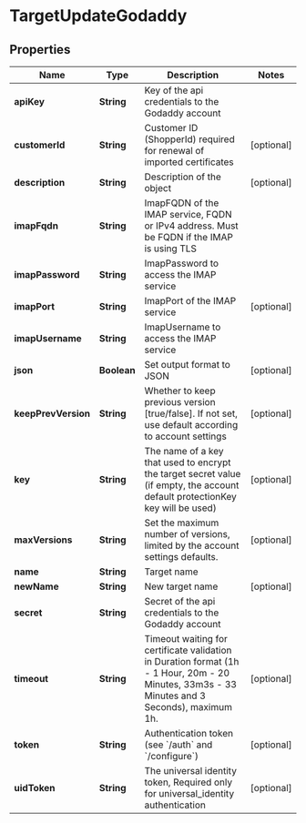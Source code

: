 

# TargetUpdateGodaddy


## Properties

| Name | Type | Description | Notes |
|------------ | ------------- | ------------- | -------------|
|**apiKey** | **String** | Key of the api credentials to the Godaddy account |  |
|**customerId** | **String** | Customer ID (ShopperId) required for renewal of imported certificates |  [optional] |
|**description** | **String** | Description of the object |  [optional] |
|**imapFqdn** | **String** | ImapFQDN of the IMAP service, FQDN or IPv4 address. Must be FQDN if the IMAP is using TLS |  |
|**imapPassword** | **String** | ImapPassword to access the IMAP service |  |
|**imapPort** | **String** | ImapPort of the IMAP service |  [optional] |
|**imapUsername** | **String** | ImapUsername to access the IMAP service |  |
|**json** | **Boolean** | Set output format to JSON |  [optional] |
|**keepPrevVersion** | **String** | Whether to keep previous version [true/false]. If not set, use default according to account settings |  [optional] |
|**key** | **String** | The name of a key that used to encrypt the target secret value (if empty, the account default protectionKey key will be used) |  [optional] |
|**maxVersions** | **String** | Set the maximum number of versions, limited by the account settings defaults. |  [optional] |
|**name** | **String** | Target name |  |
|**newName** | **String** | New target name |  [optional] |
|**secret** | **String** | Secret of the api credentials to the Godaddy account |  |
|**timeout** | **String** | Timeout waiting for certificate validation in Duration format (1h - 1 Hour, 20m - 20 Minutes, 33m3s - 33 Minutes and 3 Seconds), maximum 1h. |  [optional] |
|**token** | **String** | Authentication token (see &#x60;/auth&#x60; and &#x60;/configure&#x60;) |  [optional] |
|**uidToken** | **String** | The universal identity token, Required only for universal_identity authentication |  [optional] |



